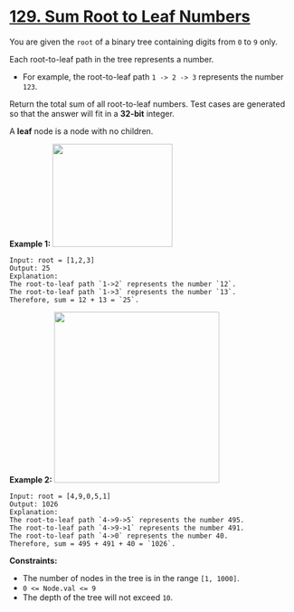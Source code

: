 # [129. Sum Root to Leaf Numbers](https://leetcode.com/problems/sum-root-to-leaf-numbers/description/?envType=daily-question&envId=2024-04-15)

You are given the `root` of a binary tree containing digits from `0` to `9` only.

Each root-to-leaf path in the tree represents a number.

-   For example, the root-to-leaf path `1 -> 2 -> 3` represents the number `123`.

Return the total sum of all root-to-leaf numbers. Test cases are generated so that the answer will fit in a **32-bit** integer.

A **leaf** node is a node with no children.

**Example 1:**
<img alt="" src="https://assets.leetcode.com/uploads/2021/02/19/num1tree.jpg" style="width: 212px; height: 182px;">

```
Input: root = [1,2,3]
Output: 25
Explanation:
The root-to-leaf path `1->2` represents the number `12`.
The root-to-leaf path `1->3` represents the number `13`.
Therefore, sum = 12 + 13 = `25`.
```

**Example 2:**
<img alt="" src="https://assets.leetcode.com/uploads/2021/02/19/num2tree.jpg" style="width: 292px; height: 302px;">

```
Input: root = [4,9,0,5,1]
Output: 1026
Explanation:
The root-to-leaf path `4->9->5` represents the number 495.
The root-to-leaf path `4->9->1` represents the number 491.
The root-to-leaf path `4->0` represents the number 40.
Therefore, sum = 495 + 491 + 40 = `1026`.
```

**Constraints:**

-   The number of nodes in the tree is in the range `[1, 1000]`.
-   `0 <= Node.val <= 9`
-   The depth of the tree will not exceed `10`.
